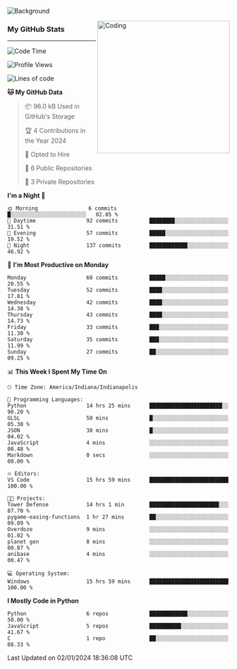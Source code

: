 ![Background](https://github.com/Nguyen-Noah/Nguyen-Noah/assets/112649680/f5d2296f-0508-400c-abcf-47c085708a2a)

<img align="right" alt="Coding" width="300" src="https://cdn.dribbble.com/users/1277312/screenshots/14733298/media/39b1045e593737587dd60e42c8422d1f.gif" >

### My GitHub Stats
---
<!--START_SECTION:waka-->
![Code Time](http://img.shields.io/badge/Code%20Time-12%20hrs%2018%20mins-blue)

![Profile Views](http://img.shields.io/badge/Profile%20Views-148-blue)

![Lines of code](https://img.shields.io/badge/From%20Hello%20World%20I%27ve%20Written-71.0%20thousand%20lines%20of%20code-blue)

**🐱 My GitHub Data** 

> 📦 96.0 kB Used in GitHub's Storage 
 > 
> 🏆 4 Contributions in the Year 2024
 > 
> 💼 Opted to Hire
 > 
> 📜 6 Public Repositories 
 > 
> 🔑 3 Private Repositories 
 > 
**I'm a Night 🦉** 

```text
🌞 Morning                6 commits           █░░░░░░░░░░░░░░░░░░░░░░░░   02.05 % 
🌆 Daytime                92 commits          ████████░░░░░░░░░░░░░░░░░   31.51 % 
🌃 Evening                57 commits          █████░░░░░░░░░░░░░░░░░░░░   19.52 % 
🌙 Night                  137 commits         ████████████░░░░░░░░░░░░░   46.92 % 
```
📅 **I'm Most Productive on Monday** 

```text
Monday                   60 commits          █████░░░░░░░░░░░░░░░░░░░░   20.55 % 
Tuesday                  52 commits          ████░░░░░░░░░░░░░░░░░░░░░   17.81 % 
Wednesday                42 commits          ████░░░░░░░░░░░░░░░░░░░░░   14.38 % 
Thursday                 43 commits          ████░░░░░░░░░░░░░░░░░░░░░   14.73 % 
Friday                   33 commits          ███░░░░░░░░░░░░░░░░░░░░░░   11.30 % 
Saturday                 35 commits          ███░░░░░░░░░░░░░░░░░░░░░░   11.99 % 
Sunday                   27 commits          ██░░░░░░░░░░░░░░░░░░░░░░░   09.25 % 
```


📊 **This Week I Spent My Time On** 

```text
🕑︎ Time Zone: America/Indiana/Indianapolis

💬 Programming Languages: 
Python                   14 hrs 25 mins      ███████████████████████░░   90.20 % 
GLSL                     50 mins             █░░░░░░░░░░░░░░░░░░░░░░░░   05.30 % 
JSON                     38 mins             █░░░░░░░░░░░░░░░░░░░░░░░░   04.02 % 
JavaScript               4 mins              ░░░░░░░░░░░░░░░░░░░░░░░░░   00.48 % 
Markdown                 0 secs              ░░░░░░░░░░░░░░░░░░░░░░░░░   00.00 % 

🔥 Editors: 
VS Code                  15 hrs 59 mins      █████████████████████████   100.00 % 

🐱‍💻 Projects: 
Tower Defense            14 hrs 1 min        ██████████████████████░░░   87.70 % 
pygame-easing-functions  1 hr 27 mins        ██░░░░░░░░░░░░░░░░░░░░░░░   09.09 % 
Overdoze                 9 mins              ░░░░░░░░░░░░░░░░░░░░░░░░░   01.02 % 
planet gen               8 mins              ░░░░░░░░░░░░░░░░░░░░░░░░░   00.87 % 
anibase                  4 mins              ░░░░░░░░░░░░░░░░░░░░░░░░░   00.47 % 

💻 Operating System: 
Windows                  15 hrs 59 mins      █████████████████████████   100.00 % 
```

**I Mostly Code in Python** 

```text
Python                   6 repos             ████████████░░░░░░░░░░░░░   50.00 % 
JavaScript               5 repos             ██████████░░░░░░░░░░░░░░░   41.67 % 
C                        1 repo              ██░░░░░░░░░░░░░░░░░░░░░░░   08.33 % 
```




 Last Updated on 02/01/2024 18:36:08 UTC
<!--END_SECTION:waka-->

<!--
**Nguyen-Noah/Nguyen-Noah** is a ✨ _special_ ✨ repository because its `README.md` (this file) appears on your GitHub profile.

Here are some ideas to get you started:

- 🔭 I’m currently working on ...
- 🌱 I’m currently learning ...
- 👯 I’m looking to collaborate on ...
- 🤔 I’m looking for help with ...
- 💬 Ask me about ...
- 📫 How to reach me: ...
- 😄 Pronouns: ...
- ⚡ Fun fact: ...
-->
